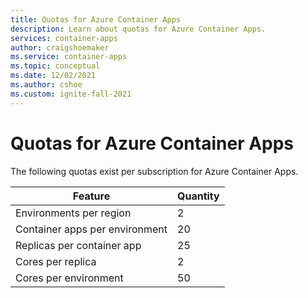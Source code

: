 ```yaml
---
title: Quotas for Azure Container Apps
description: Learn about quotas for Azure Container Apps.
services: container-apps
author: craigshoemaker
ms.service: container-apps
ms.topic: conceptual
ms.date: 12/02/2021
ms.author: cshoe
ms.custom: ignite-fall-2021
---
```


# Quotas for Azure Container Apps

The following quotas exist per subscription for Azure Container Apps.

| Feature | Quantity |
|---|---|
| Environments per region | 2 |
| Container apps per environment | 20 |
| Replicas per container app | 25 |
| Cores per replica | 2 |
| Cores per environment | 50 |
